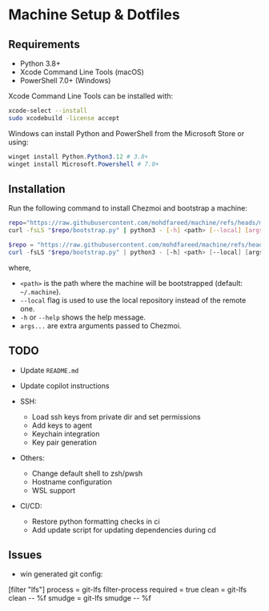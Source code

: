 # Machine Setup & Dotfiles

## Requirements

- Python 3.8+
- Xcode Command Line Tools (macOS)
- PowerShell 7.0+ (Windows)

Xcode Command Line Tools can be installed with:

```sh
xcode-select --install
sudo xcodebuild -license accept
```

Windows can install Python and PowerShell from the Microsoft Store or using:

```powershell
winget install Python.Python3.12 # 3.8+
winget install Microsoft.Powershell # 7.0+
```

## Installation

Run the following command to install Chezmoi and bootstrap a machine:

```sh
repo="https://raw.githubusercontent.com/mohdfareed/machine/refs/heads/main"
curl -fsLS "$repo/bootstrap.py" | python3 - [-h] <path> [--local] [args...]
```

```powershell
$repo = "https://raw.githubusercontent.com/mohdfareed/machine/refs/heads/main"
curl -fsLS "$repo/bootstrap.py" | python3 - [-h] <path> [--local] [args...]
```

where,

- `<path>` is the path where the machine will be bootstrapped (default: `~/.machine`).
- `--local` flag is used to use the local repository instead of the remote one.
- `-h` or `--help` shows the help message.
- `args...` are extra arguments passed to Chezmoi.

## TODO

- Update `README.md`
- Update copilot instructions

- SSH:
    - Load ssh keys from private dir and set permissions
    - Add keys to agent
    - Keychain integration
    - Key pair generation

- Others:
    - Change default shell to zsh/pwsh
    - Hostname configuration
    - WSL support

- CI/CD:
    - Restore python formatting checks in ci
    - Add update script for updating dependencies during cd

## Issues

* win generated git config:

[filter "lfs"]
	process = git-lfs filter-process
	required = true
	clean = git-lfs clean -- %f
	smudge = git-lfs smudge -- %f
